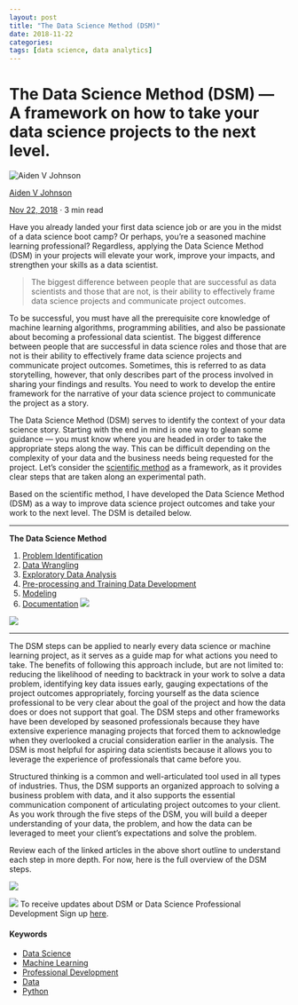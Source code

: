 ```yaml
---
layout: post
title: "The Data Science Method (DSM)" 
date: 2018-11-22
categories: 
tags: [data science, data analytics]
---
```

# The Data Science Method (DSM) — A framework on how to take your data science projects to the next level.

[](https://medium.com/@aiden.dataminer?source=post_page-----91f9fd81e5d1----------------------)

![Aiden V Johnson](https://miro.medium.com/fit/c/48/48/1*WDVszdcJs5A1fXhnjHZPig.jpeg)

[Aiden V Johnson](https://medium.com/@aiden.dataminer?source=post_page-----91f9fd81e5d1----------------------)

[Nov 22, 2018](https://medium.com/@aiden.dataminer/the-data-science-method-dsm-a-framework-on-how-to-take-your-data-science-projects-to-the-next-91f9fd81e5d1?source=post_page-----91f9fd81e5d1----------------------)  ·  3  min read

Have you already landed your first data science job or are you in the midst of a data science boot camp? Or perhaps, you’re a seasoned machine learning professional? Regardless, applying the Data Science Method (DSM) in your projects will elevate your work, improve your impacts, and strengthen your skills as a data scientist.

> The biggest difference between people that are successful as data scientists and those that are not, is their ability to effectively frame data science projects and communicate project outcomes.

To be successful, you must have all the prerequisite core knowledge of machine learning algorithms, programming abilities, and also be passionate about becoming a professional data scientist. The biggest difference between people that are successful in data science roles and those that are not is their ability to effectively frame data science projects and communicate project outcomes. Sometimes, this is referred to as data storytelling, however, that only describes part of the process involved in sharing your findings and results. You need to work to develop the entire framework for the narrative of your data science project to communicate the project as a story.

The Data Science Method (DSM) serves to identify the context of your data science story. Starting with the end in mind is one way to glean some guidance — you must know where you are headed in order to take the appropriate steps along the way. This can be difficult depending on the complexity of your data and the business needs being requested for the project. Let’s consider the [scientific method](https://www.khanacademy.org/science/high-school-biology/hs-biology-foundations/hs-biology-and-the-scientific-method/a/the-science-of-biology) as a framework, as it provides clear steps that are taken along an experimental path.

Based on the scientific method, I have developed the Data Science Method (DSM) as a way to improve data science project outcomes and take your work to the next level. The DSM is detailed below.

----------

**The Data Science Method**

1.  [Problem Identification](https://medium.com/@aiden.dataminer/the-data-science-method-problem-identification-6ffcda1e5152)
2.  [Data Wrangling](https://medium.com/@aiden.dataminer/the-data-science-method-dsm-data-collection-organization-and-definitions-d19b6ff141c4)
3.  [Exploratory Data Analysis](https://medium.com/@aiden.dataminer/the-data-science-method-dsm-exploratory-data-analysis-bc84d4d8d3f9)
4.  [Pre-processing and Training Data Development](https://link.medium.com/i5yDUwZi9W)
5.  [Modeling](https://medium.com/@aiden.dataminer/the-data-science-method-dsm-modeling-56b4233cad1b)
6.  [Documentation](https://medium.com/@aiden.dataminer/the-data-science-method-dsm-documentation-c92c28bd45e6)
![](https://miro.medium.com/max/30/1*fmbeSY_DBQloeanWDN_MYA.png?q=20)

![](https://miro.medium.com/max/1702/1*fmbeSY_DBQloeanWDN_MYA.png)

----------

The DSM steps can be applied to nearly every data science or machine learning project, as it serves as a guide map for what actions you need to take. The benefits of following this approach include, but are not limited to: reducing the likelihood of needing to backtrack in your work to solve a data problem, identifying key data issues early, gauging expectations of the project outcomes appropriately, forcing yourself as the data science professional to be very clear about the goal of the project and how the data does or does not support that goal. The DSM steps and other frameworks have been developed by seasoned professionals because they have extensive experience managing projects that forced them to acknowledge when they overlooked a crucial consideration earlier in the analysis. The DSM is most helpful for aspiring data scientists because it allows you to leverage the experience of professionals that came before you.

Structured thinking is a common and well-articulated tool used in all types of industries. Thus, the DSM supports an organized approach to solving a business problem with data, and it also supports the essential communication component of articulating project outcomes to your client. As you work through the five steps of the DSM, you will build a deeper understanding of your data, the problem, and how the data can be leveraged to meet your client’s expectations and solve the problem.

Review each of the linked articles in the above short outline to understand each step in more depth. For now, here is the full overview of the DSM steps.

![](https://miro.medium.com/max/19/1*mTywR9Il5syvfK4js5TGMA.png?q=20)

![](https://miro.medium.com/max/514/1*mTywR9Il5syvfK4js5TGMA.png)
To receive updates about DSM or Data Science Professional Development Sign up  [here](https://www.breakthroughdatascience.com/pl/102737).

#### Keywords

-   [Data Science](https://medium.com/tag/data-science)
-   [Machine Learning](https://medium.com/tag/machine-learning)
-   [Professional Development](https://medium.com/tag/professional-development)
-   [Data](https://medium.com/tag/data)
-   [Python](https://medium.com/tag/python)
